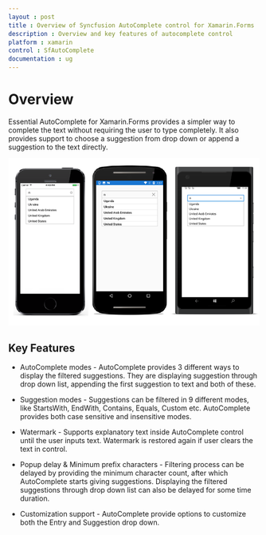```yaml
---
layout : post
title : Overview of Syncfusion AutoComplete control for Xamarin.Forms
description : Overview and key features of autocomplete control
platform : xamarin
control : SfAutoComplete
documentation : ug
---
```


# Overview

Essential AutoComplete for Xamarin.Forms provides a simpler way to complete the text without requiring the user to type completely. It also provides support to choose a suggestion from drop down or append a suggestion to the text directly.

![](images/Overview/overview.png)

## Key Features

* AutoComplete modes - AutoComplete provides 3 different ways to display the filtered suggestions. They are displaying suggestion through drop down list, appending the first suggestion to text and both of these.  

* Suggestion modes - Suggestions can be filtered in 9 different modes, like StartsWith, EndWith, Contains, Equals, Custom etc. AutoComplete provides both case sensitive and insensitive modes.

* Watermark - Supports explanatory text inside AutoComplete control until the user inputs text. Watermark is restored again if user clears the text in control.

* Popup delay & Minimum prefix characters - Filtering process can be delayed by providing the minimum character count, after which AutoComplete starts giving suggestions. Displaying the filtered suggestions through drop down list can also be delayed for some time duration.

* Customization support -  AutoComplete provide options to customize both the Entry and Suggestion drop down.